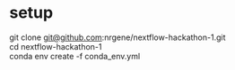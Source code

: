 # setup
git clone git@github.com:nrgene/nextflow-hackathon-1.git <br>
cd nextflow-hackathon-1 <br>
conda env create -f conda_env.yml <br>
